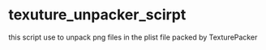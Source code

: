 texuture_unpacker_scirpt
========================

this script use to unpack png files in the plist file packed by TexturePacker